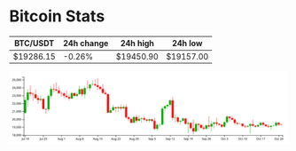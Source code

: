 # Bitcoin Stats

BTC/USDT|24h change|24h high|24h low|
|---|---|---|---|
|$19286.15|-0.26%|$19450.90|$19157.00|

<img src="./chart.svg">
